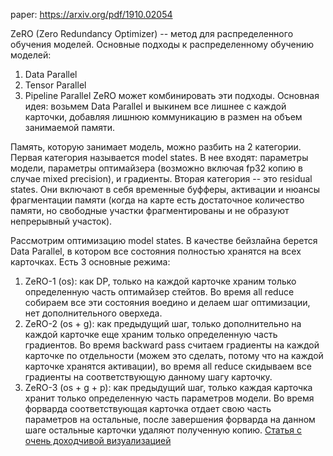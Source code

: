 paper: https://arxiv.org/pdf/1910.02054

ZeRO (Zero Redundancy Optimizer) -- метод для распределенного обучения моделей.
Основные подходы к распределенному обучению моделей:
1. Data Parallel
2. Tensor Parallel
3. Pipeline Parallel
ZeRO может комбинировать эти подходы. 
Основная идея: возьмем Data Parallel и выкинем все лишнее с каждой карточки, добавляя лишнюю коммуникацию в размен на объем занимаемой памяти.

Память, которую занимает модель, можно разбить на 2 категории. Первая категория называется model states. В нее входят: параметры модели, параметры оптимайзера (возможно включая fp32 копию в случае mixed precision), и градиенты. Вторая категория -- это residual states. Они включают в себя временные буфферы, активации и нюансы фрагментации памяти (когда на карте есть достаточное количество памяти, но свободные участки фрагментированы и не образуют непрерывный участок).

Рассмотрим оптимизацию model states. В качестве бейзлайна берется Data Parallel, в котором все состояния полностью хранятся на всех карточках.
Есть 3 основные режима:
1. ZeRO-1 (os): как DP, только на каждой карточке храним только определенную часть оптимайзер стейтов. Во время all reduce собираем все эти состояния воедино и делаем шаг оптимизации, нет дополнительного оверхеда.
2. ZeRO-2 (os + g): как предыдущий шаг, только дополнительно на каждой карточке еще храним только определенную часть градиентов. Во время backward pass считаем градиенты на каждой карточке по отдельности (можем это сделать, потому что на каждой карточке хранятся активации), во время all reduce скидываем все градиенты на соответствующую данному шагу карточку.
3. ZeRO-3 (os + g + p): как предыдущий шаг, только каждая карточка хранит только определенную часть параметров модели. Во время форварда соответствующая карточка отдает свою часть параметров на остальные, после завершения форварда на данном шаге остальные карточки удаляют полученную копию.
[Статья с очень доходчивой визуализацией](https://www.microsoft.com/en-us/research/blog/zero-deepspeed-new-system-optimizations-enable-training-models-with-over-100-billion-parameters/)

